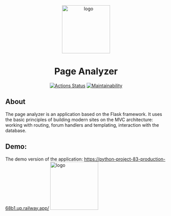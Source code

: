 <div align="center">

<img src="https://sun9-46.userapi.com/impg/exK1Y6d4v8WOvW24WX9JqqjseC9JuVcPfF8y7Q/6ZLsN-UTPBg.jpg?size=512x512&quality=96&sign=b0b04f76053f9d6befa50f9643ea7f24&type=album" alt="logo" width="150" height="auto" />
<h1>Page Analyzer</h1>

[![Actions Status](https://github.com/amahmetov1998/python-project-83/workflows/hexlet-check/badge.svg)](https://github.com/amahmetov1998/python-project-83/actions)
[![Maintainability](https://api.codeclimate.com/v1/badges/8e3581385c30fa25fc6e/maintainability)](https://codeclimate.com/github/amahmetov1998/python-project-83/maintainability)
</div>

## About
The page analyzer is an application based on the Flask framework. 
It uses the basic principles of building modern sites on the MVC architecture: working with routing, forum handlers and templating, interaction with the database.


## Demo:
The demo version of the application: https://python-project-83-production-68b1.up.railway.app/
<img src="https://sun9-46.userapi.com/impg/exK1Y6d4v8WOvW24WX9JqqjseC9JuVcPfF8y7Q/6ZLsN-UTPBg.jpg?size=512x512&quality=96&sign=b0b04f76053f9d6befa50f9643ea7f24&type=album" alt="logo" width="150" height="auto" />
